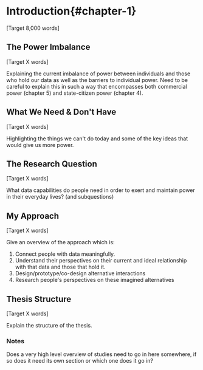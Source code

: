 Introduction{#chapter-1}
=======================
[Target 8,000 words]

The Power Imbalance
-------------------
[Target X words]

Explaining the current imbalance of power between individuals and those who hold our data as well as the barriers to individual power.
Need to be careful to explain this in such a way that encompasses both commercial power (chapter 5) and state-citizen power (chapter 4).

What We Need & Don't Have
-------------------------
[Target X words]

Highlighting the things we can't do today and some of the key ideas that would give us more power.

The Research Question
---------------------
[Target X words]

What data capabilities do people need in order to exert and maintain power in their everyday lives?
(and subquestions)

My Approach
-----------
[Target X words]

Give an overview of the approach which is:

1. Connect people with data meaningfully.
2. Understand their perspectives on their current and ideal relationship with that data and those that hold it.
3. Design/prototype/co-design alternative interactions
4. Research people's perspectives on these imagined alternatives

Thesis Structure
----------------
[Target X words]

Explain the structure of the thesis.




### Notes
Does a very high level overview of studies need to go in here somewhere, if so does it need its own section or which one does it go in?
